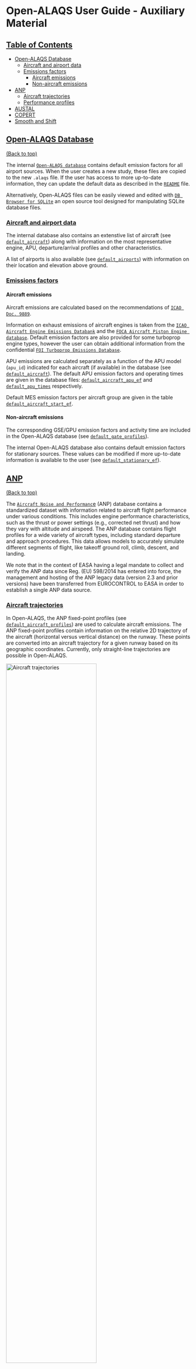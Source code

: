 # Open-ALAQS User Guide - Auxiliary Material

## [Table of Contents](#table-of-contents)
- [Open-ALAQS Database](#open-alaqs-database)
  - [Aircraft and airport data](#aircraft-and-airport-data)
  - [Emissions factors](#emission-factors)
    - [Aircraft emissions](#aicraft-emissions)
    - [Non-aircraft emissions](#non-aircraft-emissions)
- [ANP](#anp)
  - [Aircraft trajectories](#aircraft-trajectories)
  - [Performance profiles](#performance-profiles)
- [AUSTAL](#austal)
- [COPERT](#copert)
- [Smooth and Shift](#smooth-and-shift)

## [Open-ALAQS Database](#open-alaqs-database)
[(Back to top)](#table-of-contents)

The internal [`Open-ALAQS database`](./../open_alaqs/database/data/) contains default emission factors for all airport sources. When the user creates a new study, these files are copied to the new `.alaqs` file. If the user has access to more up-to-date information, they can update the default data as described in the [`README`](./../README.md#updating-the-openalaqs-database-templates) file.

Alternatively, Open-ALAQS files can be easily viewed and edited with [`DB Browser for SQLite`](https://sqlitebrowser.org/) an open source tool designed for manipulating SQLite database files.

### [Aircraft and airport data](#aircraft-and-airport-data)

The internal database also contains an extenstive list of aircraft (see [`default_aircraft`](./../open_alaqs/database/data/default_aircraft.csv)) along with information on the most representative engine, APU, departure/arrival profiles and other characteristics.

A list of airports is also available (see [`default_airports`](./../open_alaqs/database/data/default_airports.csv)) with information on their location and elevation above ground.

### [Emissions factors](#emission-factors)

#### Aircraft emissions

Aircraft emissions are calculated based on the recommendations of [`ICAO Doc. 9889`](https://www.icao.int/publications/documents/9889_cons_en.pdf).

Information on exhaust emissions of aircraft engines is taken from the [`ICAO Aircraft Engine Emissions Databank`](https://www.easa.europa.eu/en/domains/environment/icao-aircraft-engine-emissions-databank) and the [`FOCA Aircraft Piston Engine database`](https://www.bazl.admin.ch/bazl/fr/home/themen/umwelt/schadstoffe/emissions-des-moteurs/rapport-recapitulatif--annexes--banque-et-feuilles-de-donnees.html). Default emission factors are also provided for some turboprop engine types, however the user can obtain additional information from the confidential [`FOI Turboprop Emissions Database`](http://www.foi.se/en/our-knowledge/aeronautics-and-air-combat-simulation/fois-confidential-database-for-turboprop-engine-emissions.html).

APU emissions are calculated separately as a function of the APU model (`apu_id`) indicated for each aircraft (if available) in the database (see [`default_aircraft`](./../open_alaqs/database/data/default_aircraft.csv)). The default APU emission factors and operating times are given in the database files: [`default_aircraft_apu_ef`](./../open_alaqs/database/data/default_aircraft_apu_ef.csv) and [`default_apu_times`](./../open_alaqs/database/data/default_apu_times.csv) respectively.

Default MES emission factors per aircraft group are given in the table [`default_aircraft_start_ef`](./../open_alaqs/database/data/default_aircraft_start_ef.csv).

#### Non-aircraft emissions

The corresponding GSE/GPU emission factors and activity time are included in the Open-ALAQS database (see [`default_gate_profiles`](./../open_alaqs/database/data/default_gate_profiles.csv)).

The internal Open-ALAQS database also contains default emission factors for stationary sources. These values can be modified if more up-to-date information is available to the user (see [`default_stationary_ef`](./../open_alaqs/database/data/default_stationary_ef.csv)).

## [ANP](#anp)
[(Back to top)](#table-of-contents)

The [`Aircraft Noise and Performanc`e](https://www.easa.europa.eu/en/domains/environment/policy-support-and-research/aircraft-noise-and-performance-anp-data) (ANP) database contains a standardized dataset with information related to aircraft flight performance under various conditions. This includes engine performance characteristics, such as the thrust or power settings (e.g., corrected net thrust) and how they vary with altitude and airspeed. The ANP database contains flight profiles for a wide variety of aircraft types, including standard departure and approach procedures. This data allows models to accurately simulate different segments of flight, like takeoff ground roll, climb, descent, and landing.

We note that in the context of EASA having a legal mandate to collect and verify the ANP data since Reg. (EU) 598/2014 has entered into force, the management and hosting of the ANP legacy data (version 2.3 and prior versions) have been transferred from EUROCONTROL to EASA in order to establish a single ANP data source.

### [Aircraft trajectories](#aircraft-trajectories)

In Open-ALAQS, the ANP fixed-point profiles (see [`default_aircraft_profiles`](open_alaqs/database/data/default_aircraft_profiles.csv)) are used to calculate aircraft emissions. The ANP fixed-point profiles contain information on the relative 2D trajectory of the aircraft (horizontal versus vertical distance) on the runway. These points are converted into an aircraft trajectory for a given runway based on its geographic coordinates. Currently, only straight-line trajectories are possible in Open-ALAQS.

<img src="./../open_alaqs/assets/anp_profiles_example.png" alt="Aircraft trajectories" width="70%">

### [Performance profiles](#performance-profiles)

The ratio of thrust to distance is used to define the cut-off between take-off and climb-out. During take-off, full thrust is required to accelerate the aircraft. As the aircraft reaches a certain distance and speed, thrust is reduced to a level appropriate for climb. This transition involves reducing thrust from maximum take-off to maximum climb thrust after a set distance, typically around 1000 feet of ground distance. This cut-off point is used in Open-ALAQS to separate the two modes.

The following figure illustrates this approach. For more information the user is referred to [`ECAC.CEAC Doc 29, Volume 2, Appendix B`](https://www.ecac-ceac.org/images/documents/ECAC-Doc_29_4th_edition_Dec_2016_Volume_2.pdf).

<img src="./../open_alaqs/assets/anp_dep_profile_example.png" alt="Performance profiles" width="50%">

## [AUSTAL](#austal)
[(Back to top)](#table-of-contents)

The dispersion model [`AUSTAL`](https://www.umweltbundesamt.de/en/topics/air/air-quality-control-in-europe/overview) is the reference implementation to Annex 2 of the German Environment Agency’s Technical Instructions on Air Quality Control (TA Luft) and implements the specifications and requirements given therein.

The program is the successor of AUSTAL2000 (which was previously used with Open-ALAQS), the reference implementation to Annex 3 of the TA Luft 2002. AUSTAL and AUSTAL2000 were developed by Janicke Consulting on behalf of the German Environment Agency and are freely available and widely used internationally.

AUSTAL 3.3.0 (released on 22.03.2024) has been developed and tested under Windows and Linux. It is exclusively provided, free of charge under the GNU Public Licence, from the dedicated webpage
of the German Environment Agency.

No installation is needed for use with Open-ALAQS as the executables are already included in the Open-ALAQS package.

## [COPERT](#copert)
[(Back to top)](#table-of-contents)

The estimation of roadway traffic emissions (landside, airside and parking lots) in Open-ALAQS is based on COPERT Emission Factors (EF) (version 5.4.52), the EU standard vehicle emissions calculator, developed by [`EMISIA`](https://www.emisia.com/utilities/copert/) for the European Environment Agency (EEA) for calculating emissions associated with road transportation.

COPERT contains emission factors for more than 450 individual vehicle types (e.g. PC, LDV, HDV) considering various factors such as vehicle type, age, mileage, and driving conditions and operation modes to provide accurate emissions estimates for a specific country or region. Its methodology comprises the road transport chapters in the [`EMEP/EEA Air Emissions Inventory Guidebook`](https://www.eea.europa.eu/publications/emep-eea-guidebook-2023) and is consistent with the 2006 IPCC Guidelines for the calculation of greenhouse gas emissions.

The implementation (see [`copert5.py`](./../open_alaqs/core/tools/copert5.py)) of the COPERT methodology in Open-ALAQS preserves the core information from the original model, albeit with some simplification tailored to the scope of Open-ALAQS. It generates typical emission factors for roadway segments or parking areas based on parameters such as fleet year (as a proxy for Euro standard), country, fleet mix and total number of vehicles, temperature, average speed (all set via the study setup UI) and roadway segment length (taken from segment geometry).

The vehicle categories that are examined are Passenger Cars (PCs), Light Commercial Vehicles (LCVs), Heavy Duty Trucks (HDTs), buses and motorcycles which are commonly operating within and around the airports. Only petrol and diesel engines are included in the database. Emission factors are provided for 37 countries: EU27 Member States, EU27 aggregated, UK, Iceland, Norway, Switzerland, Liechtenstein, North Macedonia, Turkey, Albania, Serbia and Montenegro.

**Special remarks**:
- HDTs petrol: only “Conventional” Euro standard option is available
- Motorcycles: only “Petrol” fuel option is available
- Buses: only “Diesel” fuel option is available
- Evaporative emissions: only VOC pollutant is available
- Information on vehicle age is included in the Euro standard technology information
- The EF include information for idling, since they are developed based on both real-world driving and on lab tests, both of which include indling periods in the respective real-world driving and driving cycles

The EF values used in Open-ALAQS are available in [`default_vehicle_ef_copert5`](./../open_alaqs/database/data/default_vehicle_ef_copert5.csv).

## [Smooth and Shift](smooth-and-shift)
[(Back to top)](#table-of-contents)

Open-ALAQS calculates three-dimensional emission distributions for source groups associated with an airport. To apply this output to dispersion models, it is necessary to account for source dynamics such as turbulence, exhaust momentum from aircraft engines, and thermal plume rise. To simplify the application of emission outputs to a dispersion model—without the need to address each individual source's dynamics or specific model details—the effects of source dynamics can be included in an approximate manner within the spatial emission distribution. This is achieved through the "Smooth & Shift" approach, which involves smoothing and shifting the initial source extent.

This approach has been used to connect the emission grid provided by Open-ALAQS' precursor model, ALAQS-AV, to dispersion models. The details  are outlined in the report [`EEC/SEE/2005/016`](038_Derivation_of_Smooth_and_Shift_Parameters_for_ALAQS-AV.pdf) by EUROCONTROL. The "Smooth & Shift" parameters were originally derived from [`LASPORT`](https://www.janicke.de/en/lasport.html) (version 1.6), which handles source dynamics in a detailed and time-dependent manner.

Since 2005, the LASPORT parameter values used to describe the source dynamics of main engines have been updated. The following describes the new parameters based on LASPORT version 2.2. Finally, it is worth noting that the "Smooth & Shift" parameters are transparently derived and easy to modify. They have been implemented for all airport-related sources, including aircraft, GSE, and GPU. APU emissions are incorporated into aircraft movements.

The figure below illustrates the change in the geometry of taxiing emissions after applying the "Smooth & Shift" parametrization. Each linestring segment of the taxiway (black line) is expanded into a polygon to account for source dynamics.

<img src="./../open_alaqs/assets/smooth-and-shift.png" alt="smooth and shift" width="50%">

The default values used in Open-ALAQS are available in [`default_emission_dynamics`](./../open_alaqs/database/data/default_emission_dynamics.csv).
